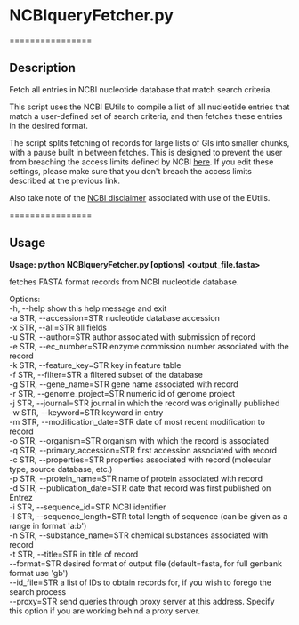 # NCBIqueryFetcher.py
================

## Description

Fetch all entries in NCBI nucleotide database that match search criteria. 

This script uses the NCBI EUtils to compile a list of all nucleotide entries that match a user-defined set of search criteria, and then fetches these entries in the desired format.

The script splits fetching of records for large lists of GIs into smaller chunks, with a pause built in between fetches. This is designed to prevent the user from breaching the access limits defined by NCBI [here](http://www.ncbi.nlm.nih.gov/books/NBK25497/#_chapter2_Usage_Guidelines_and_Requiremen_). If you edit these settings, please make sure that you don't breach the access limits described at the previous link.

Also take note of the [NCBI disclaimer](www.ncbi.nlm.nih.gov/About/disclaimer.html) associated with use of the EUtils.

================

## Usage

**Usage: python NCBIqueryFetcher.py [options] <output_file.fasta>**  

fetches FASTA format records from NCBI nucleotide database.  

Options:  
  -h, --help                            show this help message and exit  
  -a STR, --accession=STR               nucleotide database accession  
  -x STR, --all=STR                     all fields  
  -u STR, --author=STR                  author associated with submission of record  
  -e STR, --ec_number=STR               enzyme commission number associated with the record  
  -k STR, --feature_key=STR             key in feature table  
  -f STR, --filter=STR                  a filtered subset of the database  
  -g STR, --gene_name=STR               gene name associated with record  
  -r STR, --genome_project=STR          numeric id of genome project  
  -j STR, --journal=STR                 journal in which the record was originally published  
  -w STR, --keyword=STR                 keyword in entry  
  -m STR, --modification_date=STR       date of most recent modification to record  
  -o STR, --organism=STR                organism with which the record is associated  
  -q STR, --primary_accession=STR       first accession associated with record  
  -c STR, --properties=STR              properties associated with record (molecular type, source database, etc.)  
  -p STR, --protein_name=STR            name of protein associated with record  
  -d STR, --publication_date=STR        date that record was first published on Entrez  
  -i STR, --sequence_id=STR             NCBI identifier  
  -l STR, --sequence_length=STR         total length of sequence (can be given as a range in format 'a:b')  
  -n STR, --substance_name=STR          chemical substances associated with record  
  -t STR, --title=STR                   in title of record  
  --format=STR                          desired format of output file (default=fasta, for full genbank format use 'gb')  
  --id_file=STR                         a list of IDs to obtain records for, if you wish to forego the search process  
  --proxy=STR                           send queries through proxy server at this address. Specify this option if you are working behind a proxy server.
